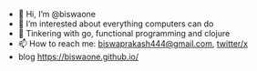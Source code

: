 - 👋 Hi, I’m @biswaone
- 👀 I’m interested about everything computers can do
- 🌱 Tinkering with go, functional programming and clojure
- 📫 How to reach me: biswaprakash444@gmail.com, [twitter/x](www.x.com/biswaprakash14)
- blog https://biswaone.github.io/ 
<!---
biswaone/biswaone is a ✨ special ✨ repository because its `README.md` (this file) appears on your GitHub profile.
You can click the Preview link to take a look at your changes.
--->
